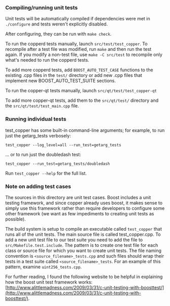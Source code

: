 ### Compiling/running unit tests

Unit tests will be automatically compiled if dependencies were met in `./configure`
and tests weren't explicitly disabled.

After configuring, they can be run with `make check`.

To run the copperd tests manually, launch `src/test/test_copper`. To recompile
after a test file was modified, run `make` and then run the test again. If you
modify a non-test file, use `make -C src/test` to recompile only what's needed
to run the copperd tests.

To add more copperd tests, add `BOOST_AUTO_TEST_CASE` functions to the existing
.cpp files in the `test/` directory or add new .cpp files that
implement new BOOST_AUTO_TEST_SUITE sections.

To run the copper-qt tests manually, launch `src/qt/test/test_copper-qt`

To add more copper-qt tests, add them to the `src/qt/test/` directory and
the `src/qt/test/test_main.cpp` file.

### Running individual tests

test_copper has some built-in command-line arguments; for
example, to run just the getarg_tests verbosely:

    test_copper --log_level=all --run_test=getarg_tests

... or to run just the doubledash test:

    test_copper --run_test=getarg_tests/doubledash

Run `test_copper --help` for the full list.

### Note on adding test cases

The sources in this directory are unit test cases.  Boost includes a
unit testing framework, and since copper already uses boost, it makes
sense to simply use this framework rather than require developers to
configure some other framework (we want as few impediments to creating
unit tests as possible).

The build system is setup to compile an executable called `test_copper`
that runs all of the unit tests.  The main source file is called
test_copper.cpp. To add a new unit test file to our test suite you need 
to add the file to `src/Makefile.test.include`. The pattern is to create 
one test file for each class or source file for which you want to create 
unit tests.  The file naming convention is `<source_filename>_tests.cpp` 
and such files should wrap their tests in a test suite 
called `<source_filename>_tests`. For an example of this pattern, 
examine `uint256_tests.cpp`.

For further reading, I found the following website to be helpful in
explaining how the boost unit test framework works:
[http://www.alittlemadness.com/2009/03/31/c-unit-testing-with-boosttest/](http://www.alittlemadness.com/2009/03/31/c-unit-testing-with-boosttest/).
